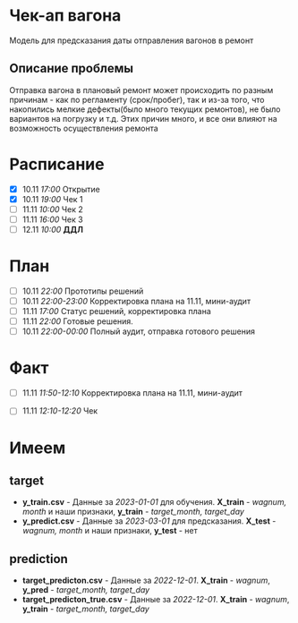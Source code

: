 # Чек-ап вагона

Модель для предсказания даты отправления вагонов в ремонт

## Описание проблемы 
Отправка вагона в плановый ремонт может происходить по разным причинам - как по регламенту (срок/пробег), так и из-за того, что накопились мелкие дефекты(было много текущих ремонтов), не было вариантов на погрузку и т.д. Этих причин много, и все они влияют на возможность осуществления ремонта


# Расписание
* [X] 10.11 *17:00* Открытие
* [X] 10.11 *19:00* Чек 1
* [ ] 11.11 *10:00* Чек 2
* [ ] 11.11 *16:00* Чек 3
* [ ] 12.11 *10:00* **ДДЛ**

# План
* [ ] 10.11 *22:00* Прототипы решений
* [ ] 10.11 *22:00-23:00* Корректировка плана на 11.11, мини-аудит
* [ ] 11.11 *17:00* Статус решений, корректировка плана
* [ ] 11.11 *22:00* Готовые решения.
* [ ] 10.11 *22:00-00:00* Полный аудит, отправка готового решения

# Факт
* [ ] 11.11 *11:50-12:10* Корректировка плана на 11.11, мини-аудит
* [ ] 11.11 *12:10-12:20* Чек


# Имеем
## target
* **y_train.csv** - Данные за *2023-01-01* для обучения. **X_train** - *wagnum, month* и наши признаки, **y_train** - *target_month, target_day*
* **y_predict.csv** - Данные за *2023-03-01* для предсказания. **X_test** - *wagnum, month* и наши признаки, **y_test** - нет

## prediction
* **target_predicton.csv** - Данные за *2022-12-01*. **X_train** - *wagnum*, **y_pred** - *target_month, target_day*
* **target_predicton_true.csv** - Данные за *2022-12-01*. **X_train** - *wagnum*, **y_train** - *target_month, target_day*

